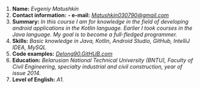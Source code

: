 1. **Name:** *Evgeniy Matushkin*
2. **Contact information:**
   **- e-mail:** *Matushkin030790@gmail.com*
3. **Summary:** *In this course I am for knowledge in the field of developing android applications in the Kotlin language. Earlier I took courses in the Java language. My goal is to become a full-fledged programmer.*
4. **Skills:** *Basic knowledge in Java, Kotlin, Android Studio, GitHub, IntelliJ IDEA, MySQL*
5. **Code examples:** *[Delong90.GitHUB.com](https://github.com/Delong90)*
6. **Education:** *Belarusian National Technical University (BNTU), Faculty of Civil Engineering, specialty industrial and civil construction, year of issue 2014.*
7. **Level of English:** *A1.*
